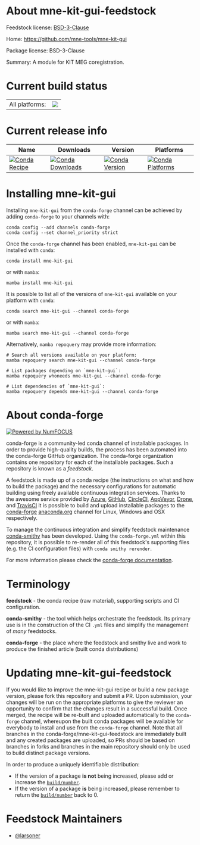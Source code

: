 About mne-kit-gui-feedstock
===========================

Feedstock license: [BSD-3-Clause](https://github.com/conda-forge/mne-kit-gui-feedstock/blob/main/LICENSE.txt)

Home: https://github.com/mne-tools/mne-kit-gui

Package license: BSD-3-Clause

Summary: A module for KIT MEG coregistration.

Current build status
====================


<table><tr><td>All platforms:</td>
    <td>
      <a href="https://dev.azure.com/conda-forge/feedstock-builds/_build/latest?definitionId=14317&branchName=main">
        <img src="https://dev.azure.com/conda-forge/feedstock-builds/_apis/build/status/mne-kit-gui-feedstock?branchName=main">
      </a>
    </td>
  </tr>
</table>

Current release info
====================

| Name | Downloads | Version | Platforms |
| --- | --- | --- | --- |
| [![Conda Recipe](https://img.shields.io/badge/recipe-mne--kit--gui-green.svg)](https://anaconda.org/conda-forge/mne-kit-gui) | [![Conda Downloads](https://img.shields.io/conda/dn/conda-forge/mne-kit-gui.svg)](https://anaconda.org/conda-forge/mne-kit-gui) | [![Conda Version](https://img.shields.io/conda/vn/conda-forge/mne-kit-gui.svg)](https://anaconda.org/conda-forge/mne-kit-gui) | [![Conda Platforms](https://img.shields.io/conda/pn/conda-forge/mne-kit-gui.svg)](https://anaconda.org/conda-forge/mne-kit-gui) |

Installing mne-kit-gui
======================

Installing `mne-kit-gui` from the `conda-forge` channel can be achieved by adding `conda-forge` to your channels with:

```
conda config --add channels conda-forge
conda config --set channel_priority strict
```

Once the `conda-forge` channel has been enabled, `mne-kit-gui` can be installed with `conda`:

```
conda install mne-kit-gui
```

or with `mamba`:

```
mamba install mne-kit-gui
```

It is possible to list all of the versions of `mne-kit-gui` available on your platform with `conda`:

```
conda search mne-kit-gui --channel conda-forge
```

or with `mamba`:

```
mamba search mne-kit-gui --channel conda-forge
```

Alternatively, `mamba repoquery` may provide more information:

```
# Search all versions available on your platform:
mamba repoquery search mne-kit-gui --channel conda-forge

# List packages depending on `mne-kit-gui`:
mamba repoquery whoneeds mne-kit-gui --channel conda-forge

# List dependencies of `mne-kit-gui`:
mamba repoquery depends mne-kit-gui --channel conda-forge
```


About conda-forge
=================

[![Powered by
NumFOCUS](https://img.shields.io/badge/powered%20by-NumFOCUS-orange.svg?style=flat&colorA=E1523D&colorB=007D8A)](https://numfocus.org)

conda-forge is a community-led conda channel of installable packages.
In order to provide high-quality builds, the process has been automated into the
conda-forge GitHub organization. The conda-forge organization contains one repository
for each of the installable packages. Such a repository is known as a *feedstock*.

A feedstock is made up of a conda recipe (the instructions on what and how to build
the package) and the necessary configurations for automatic building using freely
available continuous integration services. Thanks to the awesome service provided by
[Azure](https://azure.microsoft.com/en-us/services/devops/), [GitHub](https://github.com/),
[CircleCI](https://circleci.com/), [AppVeyor](https://www.appveyor.com/),
[Drone](https://cloud.drone.io/welcome), and [TravisCI](https://travis-ci.com/)
it is possible to build and upload installable packages to the
[conda-forge](https://anaconda.org/conda-forge) [anaconda.org](https://anaconda.org/)
channel for Linux, Windows and OSX respectively.

To manage the continuous integration and simplify feedstock maintenance
[conda-smithy](https://github.com/conda-forge/conda-smithy) has been developed.
Using the ``conda-forge.yml`` within this repository, it is possible to re-render all of
this feedstock's supporting files (e.g. the CI configuration files) with ``conda smithy rerender``.

For more information please check the [conda-forge documentation](https://conda-forge.org/docs/).

Terminology
===========

**feedstock** - the conda recipe (raw material), supporting scripts and CI configuration.

**conda-smithy** - the tool which helps orchestrate the feedstock.
                   Its primary use is in the construction of the CI ``.yml`` files
                   and simplify the management of *many* feedstocks.

**conda-forge** - the place where the feedstock and smithy live and work to
                  produce the finished article (built conda distributions)


Updating mne-kit-gui-feedstock
==============================

If you would like to improve the mne-kit-gui recipe or build a new
package version, please fork this repository and submit a PR. Upon submission,
your changes will be run on the appropriate platforms to give the reviewer an
opportunity to confirm that the changes result in a successful build. Once
merged, the recipe will be re-built and uploaded automatically to the
`conda-forge` channel, whereupon the built conda packages will be available for
everybody to install and use from the `conda-forge` channel.
Note that all branches in the conda-forge/mne-kit-gui-feedstock are
immediately built and any created packages are uploaded, so PRs should be based
on branches in forks and branches in the main repository should only be used to
build distinct package versions.

In order to produce a uniquely identifiable distribution:
 * If the version of a package **is not** being increased, please add or increase
   the [``build/number``](https://docs.conda.io/projects/conda-build/en/latest/resources/define-metadata.html#build-number-and-string).
 * If the version of a package **is** being increased, please remember to return
   the [``build/number``](https://docs.conda.io/projects/conda-build/en/latest/resources/define-metadata.html#build-number-and-string)
   back to 0.

Feedstock Maintainers
=====================

* [@larsoner](https://github.com/larsoner/)

